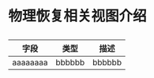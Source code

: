 # 物理恢复相关视图介绍


##

|  字段 | 类型  |  描述 |
|------|-------|-------|
| aaaaaaaa  |  bbbbbb |   bbbbbb|

###